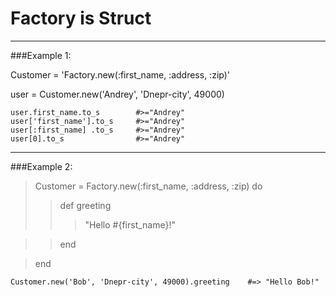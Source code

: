 Factory is Struct
=======================
***
###Example 1:

Customer = 'Factory.new(:first_name, :address, :zip)'

user = Customer.new('Andrey', 'Dnepr-city', 49000)

    user.first_name.to_s        #>="Andrey"
    user['first_name'].to_s     #>="Andrey"
    user[:first_name] .to_s     #>="Andrey"
    user[0].to_s                #>="Andrey"
 
***
###Example 2:

>Customer = Factory.new(:first_name, :address, :zip) do
>>def greeting
>>>"Hello #{first_name}!"

>>end

>end

    Customer.new('Bob', 'Dnepr-city', 49000).greeting    #=> "Hello Bob!"
